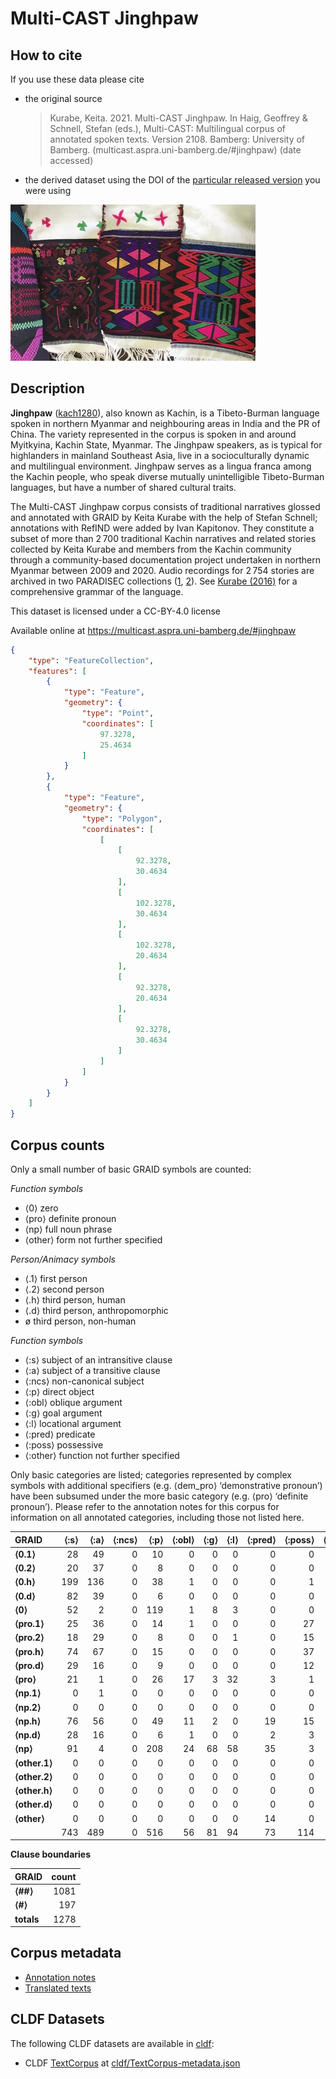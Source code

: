 # Multi-CAST Jinghpaw

## How to cite

If you use these data please cite
- the original source
  > Kurabe, Keita. 2021. Multi-CAST Jinghpaw. In Haig, Geoffrey & Schnell, Stefan (eds.), Multi-CAST: Multilingual corpus of annotated spoken texts. Version 2108. Bamberg: University of Bamberg. (multicast.aspra.uni-bamberg.de/#jinghpaw) (date accessed)
- the derived dataset using the DOI of the [particular released version](../../releases/) you were using

![](cldf/media/image.jpg)

## Description


**Jinghpaw** ([kach1280](https://glottolog.org/resource/languoid/id/kach1280)), also known as Kachin, is a Tibeto-Burman language spoken in northern Myanmar and neighbouring areas in India and the PR of China. The variety represented in the corpus is spoken in and around Myitkyina, Kachin State, Myanmar. The Jinghpaw speakers, as is typical for highlanders in mainland Southeast Asia, live in a socioculturally dynamic and multilingual environment. Jinghpaw serves as a lingua franca among the Kachin people, who speak diverse mutually unintelligible Tibeto-Burman languages, but have a number of shared cultural traits.

The Multi-CAST Jinghpaw corpus consists of traditional narratives glossed and annotated with GRAID by Keita Kurabe with the help of Stefan Schnell; annotations with RefIND were added by Ivan Kapitonov. They constitute a subset of more than 2 700 traditional Kachin narratives and related stories collected by Keita Kurabe and members from the Kachin community through a community-based documentation project undertaken in northern Myanmar between 2009 and 2020. Audio recordings for 2 754 stories are archived in two PARADISEC collections ([1](http://catalog.paradisec.org.au/collections/KK1), [2](http://catalog.paradisec.org.au/collections/KK2)). See [Kurabe (2016)](Source#cldf:kurabe2016) for a comprehensive grammar of the language.

This dataset is licensed under a CC-BY-4.0 license

Available online at https://multicast.aspra.uni-bamberg.de/#jinghpaw


```geojson
{
    "type": "FeatureCollection",
    "features": [
        {
            "type": "Feature",
            "geometry": {
                "type": "Point",
                "coordinates": [
                    97.3278,
                    25.4634
                ]
            }
        },
        {
            "type": "Feature",
            "geometry": {
                "type": "Polygon",
                "coordinates": [
                    [
                        [
                            92.3278,
                            30.4634
                        ],
                        [
                            102.3278,
                            30.4634
                        ],
                        [
                            102.3278,
                            20.4634
                        ],
                        [
                            92.3278,
                            20.4634
                        ],
                        [
                            92.3278,
                            30.4634
                        ]
                    ]
                ]
            }
        }
    ]
}
```



## Corpus counts

Only a small number of basic GRAID symbols are counted:

*Function symbols*
- ⟨0⟩ zero
- ⟨pro⟩ definite pronoun
- ⟨np⟩ full noun phrase
- ⟨other⟩ form not further specified

*Person/Animacy symbols*
- ⟨.1⟩ first person
- ⟨.2⟩ second person
- ⟨.h⟩ third person, human
- ⟨.d⟩ third person, anthropomorphic
- ø third person, non-human

*Function symbols*
- ⟨:s⟩ subject of an intransitive clause
- ⟨:a⟩ subject of a transitive clause
- ⟨:ncs⟩ non-canonical subject
- ⟨:p⟩ direct object
- ⟨:obl⟩ oblique argument
- ⟨:g⟩ goal argument
- ⟨:l⟩ locational argument
- ⟨:pred⟩ predicate
- ⟨:poss⟩ possessive
- ⟨:other⟩ function not further specified

Only basic categories are listed; categories represented by complex symbols with additional
specifiers (e.g. ⟨dem_pro⟩ ‘demonstrative pronoun’) have been subsumed under the more basic
category (e.g. ⟨pro⟩ ‘definite pronoun’). Please refer to the annotation notes for this corpus for
information on all annotated categories, including those not listed here.

| GRAID | ⟨:s⟩ | ⟨:a⟩ | ⟨:ncs⟩ | ⟨:p⟩ | ⟨:obl⟩ | ⟨:g⟩ | ⟨:l⟩ | ⟨:pred⟩ | ⟨:poss⟩ | ⟨:other⟩ | totals |
|:--------------|-------:|-------:|---------:|-------:|---------:|-------:|-------:|----------:|----------:|-----------:|---------:|
| **⟨0.1⟩** | 28 | 49 | 0 | 10 | 0 | 0 | 0 | 0 | 0 | 0 | 87 |
| **⟨0.2⟩** | 20 | 37 | 0 | 8 | 0 | 0 | 0 | 0 | 0 | 0 | 65 |
| **⟨0.h⟩** | 199 | 136 | 0 | 38 | 1 | 0 | 0 | 0 | 1 | 0 | 375 |
| **⟨0.d⟩** | 82 | 39 | 0 | 6 | 0 | 0 | 0 | 0 | 0 | 0 | 127 |
| **⟨0⟩** | 52 | 2 | 0 | 119 | 1 | 8 | 3 | 0 | 0 | 1 | 186 |
| **⟨pro.1⟩** | 25 | 36 | 0 | 14 | 1 | 0 | 0 | 0 | 27 | 0 | 103 |
| **⟨pro.2⟩** | 18 | 29 | 0 | 8 | 0 | 0 | 1 | 0 | 15 | 0 | 71 |
| **⟨pro.h⟩** | 74 | 67 | 0 | 15 | 0 | 0 | 0 | 0 | 37 | 0 | 193 |
| **⟨pro.d⟩** | 29 | 16 | 0 | 9 | 0 | 0 | 0 | 0 | 12 | 0 | 66 |
| **⟨pro⟩** | 21 | 1 | 0 | 26 | 17 | 3 | 32 | 3 | 1 | 61 | 165 |
| **⟨np.1⟩** | 0 | 1 | 0 | 0 | 0 | 0 | 0 | 0 | 0 | 0 | 1 |
| **⟨np.2⟩** | 0 | 0 | 0 | 0 | 0 | 0 | 0 | 0 | 0 | 0 | 0 |
| **⟨np.h⟩** | 76 | 56 | 0 | 49 | 11 | 2 | 0 | 19 | 15 | 3 | 231 |
| **⟨np.d⟩** | 28 | 16 | 0 | 6 | 1 | 0 | 0 | 2 | 3 | 1 | 57 |
| **⟨np⟩** | 91 | 4 | 0 | 208 | 24 | 68 | 58 | 35 | 3 | 149 | 640 |
| **⟨other.1⟩** | 0 | 0 | 0 | 0 | 0 | 0 | 0 | 0 | 0 | 0 | 0 |
| **⟨other.2⟩** | 0 | 0 | 0 | 0 | 0 | 0 | 0 | 0 | 0 | 0 | 0 |
| **⟨other.h⟩** | 0 | 0 | 0 | 0 | 0 | 0 | 0 | 0 | 0 | 0 | 0 |
| **⟨other.d⟩** | 0 | 0 | 0 | 0 | 0 | 0 | 0 | 0 | 0 | 0 | 0 |
| **⟨other⟩** | 0 | 0 | 0 | 0 | 0 | 0 | 0 | 14 | 0 | 0 | 14 |
| | 743 | 489 | 0 | 516 | 56 | 81 | 94 | 73 | 114 | 215 | 2381 |


**Clause boundaries**

| GRAID | count |
|:-----------|--------:|
| **⟨##⟩** | 1081 |
| **⟨#⟩** | 197 |
| **totals** | 1278 |



## Corpus metadata

- [Annotation notes](cldf/media/annotation-notes.pdf)
- [Translated texts](cldf/media/translated-texts.pdf)


## CLDF Datasets

The following CLDF datasets are available in [cldf](cldf):

- CLDF [TextCorpus](https://github.com/cldf/cldf/tree/master/modules/TextCorpus) at [cldf/TextCorpus-metadata.json](cldf/TextCorpus-metadata.json)